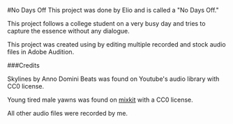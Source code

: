 #No Days Off
This project was done by Elio and is called a "No Days Off."

This project follows a college student on a very busy day and tries to capture the essence without any dialogue.

This project was created using by editing multiple recorded and stock audio files in Adobe Audition.

###Credits

Skylines by Anno Domini Beats was found on Youtube's audio library with CC0 license.

Young tired male yawns was found on [mixkit](https://mixkit.co/free-sound-effects/yawn/) with a CC0 license.

All other audio files were recorded by me.
